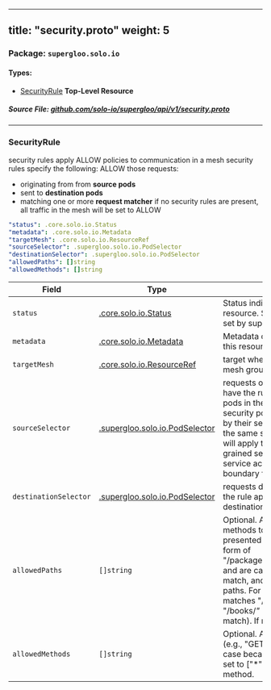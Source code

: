 
---
title: "security.proto"
weight: 5
---

<!-- Code generated by solo-kit. DO NOT EDIT. -->


### Package: `supergloo.solo.io` 
#### Types:


- [SecurityRule](#securityrule) **Top-Level Resource**
  



##### Source File: [github.com/solo-io/supergloo/api/v1/security.proto](https://github.com/solo-io/supergloo/blob/master/api/v1/security.proto)





---
### SecurityRule

 
security rules apply ALLOW policies to communication in a mesh
security rules specify the following:
ALLOW those requests:
- originating from from **source pods**
- sent to **destination pods**
- matching one or more **request matcher**
if no security rules are present, all traffic in the mesh will be set to ALLOW

```yaml
"status": .core.solo.io.Status
"metadata": .core.solo.io.Metadata
"targetMesh": .core.solo.io.ResourceRef
"sourceSelector": .supergloo.solo.io.PodSelector
"destinationSelector": .supergloo.solo.io.PodSelector
"allowedPaths": []string
"allowedMethods": []string

```

| Field | Type | Description | Default |
| ----- | ---- | ----------- |----------- | 
| `status` | [.core.solo.io.Status](../../../../solo-kit/api/v1/status.proto.sk#status) | Status indicates the validation status of this resource. Status is read-only by clients, and set by supergloo during validation |  |
| `metadata` | [.core.solo.io.Metadata](../../../../solo-kit/api/v1/metadata.proto.sk#metadata) | Metadata contains the object metadata for this resource |  |
| `targetMesh` | [.core.solo.io.ResourceRef](../../../../solo-kit/api/v1/ref.proto.sk#resourceref) | target where we apply this rule. this can be a mesh group or an individual mesh |  |
| `sourceSelector` | [.supergloo.solo.io.PodSelector](../selector.proto.sk#podselector) | requests originating from these pods will have the rule applied leave empty to have all pods in the mesh apply these rules note that security policies are mapped to source pods by their service account. if other pods share the same service account, this security rule will apply to those pods as well. for fine-grained security policies, ensure that your service accounts properly reflect the desired boundary for your security rules |  |
| `destinationSelector` | [.supergloo.solo.io.PodSelector](../selector.proto.sk#podselector) | requests destined for these pods will have the rule applied leave empty to apply to all destination pods in the mesh |  |
| `allowedPaths` | `[]string` | Optional. A list of HTTP paths or gRPC methods to allow. gRPC methods must be presented as fully-qualified name in the form of "/packageName.serviceName/methodName" and are case sensitive. Exact match, prefix match, and suffix match are supported for paths. For example, the path "/books/review" matches "/books/review" (exact match), or "/books/*" (prefix match), or "*/review" (suffix match). If not specified, it allows to any path. |  |
| `allowedMethods` | `[]string` | Optional. A list of HTTP methods to allow (e.g., "GET", "POST"). It is ignored in gRPC case because the value is always "POST". If set to ["*"] or not specified, it allows to any method. |  |





<!-- Start of HubSpot Embed Code -->
<script type="text/javascript" id="hs-script-loader" async defer src="//js.hs-scripts.com/5130874.js"></script>
<!-- End of HubSpot Embed Code -->
